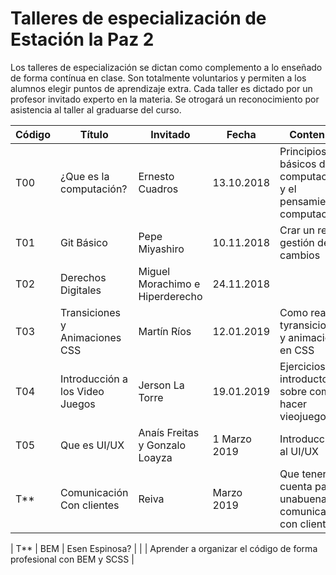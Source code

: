 # Talleres de especialización de Estación la Paz 2

Los talleres de especialización se dictan como complemento a lo enseñado de forma contínua en clase.
Son totalmente voluntarios y permiten a los alumnos elegir puntos de aprendizaje extra.
Cada taller es dictado por un profesor invitado experto en la materia.
Se otrogará un reconocimiento por asistencia al taller al graduarse del curso.

| Código | Título                          | Invitado                        | Fecha           | Contenido                                                           |
| ------ | ------------------------------- | ------------------------------- | --------------- | ------------------------------------------------------------------- |
| T00    | ¿Que es la computación?         | Ernesto Cuadros                 | 13.10.2018      | Principios básicos de la computación y el pensamiento computacional |
| T01    | Git Básico                      | Pepe Miyashiro                  | 10.11.2018      | Crar un repo y gestión de cambios                                   |
| T02    | Derechos Digitales              | Miguel Morachimo e Hiperderecho | 24.11.2018      |                                                                     |
| T03    | Transiciones y Animaciones CSS  | Martín Ríos                     | 12.01.2019      | Como realizar tyransiciones y animaciones en CSS                    |
| T04    | Introducción a los Video Juegos | Jerson La Torre                 | 19.01.2019      | Ejercicios introductorios sobre como hacer vieojuegos               |
| T05    | Que es UI/UX                    | Anaís Freitas y Gonzalo Loayza  | 1 Marzo 2019 | Introducción al UI/UX                                               |
| T\*\*  | Comunicación Con clientes       | Reiva                           | Marzo 2019      | Que tener en cuenta para unabuena comunicación con clientes         |

| T\*\* | BEM | Esen Espinosa? | | | Aprender a organizar el código de forma profesional con BEM y SCSS |
